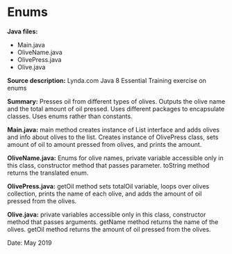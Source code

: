 # Enums

**Java files:**
* Main.java
* OliveName.java
* OlivePress.java
* Olive.java

**Source description:** Lynda.com Java 8 Essential Training exercise on enums

**Summary:** Presses oil from different types of olives. Outputs the olive name and the total amount of oil pressed. Uses different packages to encapsulate classes. Uses enums rather than constants.

**Main.java:** main method creates instance of List interface and adds olives and info about olives to the list. Creates instance of OlivePress class, sets amount of oil to amount pressed from olives, and prints the amount.

**OliveName.java:** Enums for olive names, private variable accessible only in this class, constructor method that passes parameter. toString method returns the translated enum.

**OlivePress.java:** getOil method sets totalOil variable, loops over olives collection, prints the name of each olive, and adds the amount of oil pressed from the olives.

**Olive.java:** private variables accessible only in this class, constructor method that passes arguments. getName method returns the name of the olives. getOil method returns the amount of oil pressed from the olives.

Date: May 2019